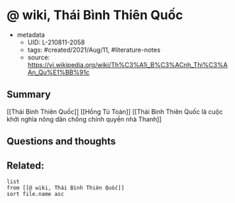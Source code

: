 # @ wiki, Thái Bình Thiên Quốc


- metadata
	- UID: L-210811-2058
	- tags: #created/2021/Aug/11, #literature-notes 
	- source: https://vi.wikipedia.org/wiki/Th%C3%A1i_B%C3%ACnh_Thi%C3%AAn_Qu%E1%BB%91c

## Summary
[[Thái Bình Thiên Quốc]]
[[Hồng Tú Toàn]]
[[Thái Bình Thiên Quốc là cuộc khởi nghĩa nông dân chống chính quyền nhà Thanh]]

## Questions and thoughts


## Related:
```dataview
list
from [[@ wiki, Thái Bình Thiên Quốc]]
sort file.name asc
```
